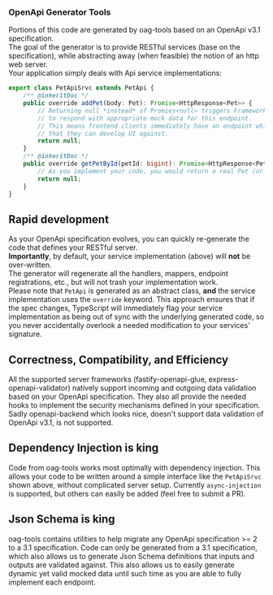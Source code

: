 ### OpenApi Generator Tools

Portions of this code are generated by oag-tools based on an OpenApi v3.1 specification.  
The goal of the generator is to provide RESTful services (base on the specification), while abstracting away (when feasible) the notion of an http web server.  
Your application simply deals with Api service implementations:

```typescript
export class PetApiSrvc extends PetApi {
	/** @inheritDoc */
	public override addPet(body: Pet): Promise<HttpResponse<Pet>> {
		// Returning null *instead* of Promies<null> triggers FrameworkUtils 
        // to respond with appropriate mock data for this endpoint.
        // This means frontend clients immediately have an endpoint which returns specification conforming data
        // that they can develop UI against.
		return null;
	}
	/** @inheritDoc */
	public override getPetById(petId: bigint): Promise<HttpResponse<Pet>> {
		// As you implement your code, you would return a real Pet (or http error).
		return null;
	}
}
```

## Rapid development

As your OpenApi specification evolves, you can quickly re-generate the code that defines your RESTful server.  
**Importantly**, by default, your service implementation (above) will **not** be over-written.  
The generator will regenerate all the handlers, mappers, endpoint registrations, etc., but will not trash your implementation work.  
Please note that `PetApi` is generated as an abstract class, **and** the service implementation uses the `override` keyword.
This approach ensures that if the spec changes, TypeScript will immediately flag your service implementation as being out of sync
with the underlying generated code, so you never accidentally overlook a needed modification to your services' signature.

## Correctness, Compatibility, and Efficiency

All the supported server frameworks (fastify-openapi-glue, express-openapi-validator) natively
support incoming and outgoing data validation based on your OpenApi specification.
They also all provide the needed hooks to implement the security mechanisms defined in your specification.
Sadly openapi-backend which looks nice, doesn't support data validation of OpenApi v3.1, is not supported.

## Dependency Injection is king

Code from oag-tools works most optimally with dependency injection.
This allows your code to be written around a simple interface like the `PetApiSrvc` shown above,
without complicated server setup.
Currently `async-injection` is supported, but others can easily be added
(feel free to submit a PR).

## Json Schema is king

oag-tools contains utilities to help migrate any OpenApi specification >= 2 to a 3.1 specification.
Code can only be generated from a 3.1 specification, which also allows us to generate Json Schema definitions that inputs and outputs are validated against.
This also allows us to easily generate dynamic yet valid mocked data until such time as you are able to fully implement each endpoint.
